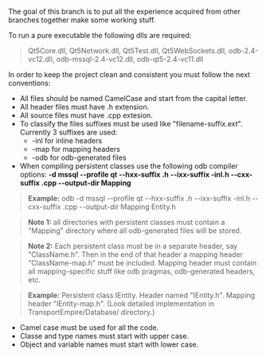 The goal of this branch is to put all the experience acquired from other branches together make some working stuff.

To run a pure executable the following dlls are required:
> Qt5Core.dll,
> Qt5Network.dll,
> Qt5Test.dll,
> Qt5WebSockets.dll,
> odb-2.4-vc12.dll,
> odb-mssql-2.4-vc12.dll,
> odb-qt5-2.4-vc11.dll

In order to keep the project clean and consistent you must follow the next conventions:
- All files should be named CamelCase and start from the capital letter.
- All header files must have .h extension.
- All source files must have .cpp extesion.
- To classify the files suffixes must be used like "filename-suffix.ext".
Currently 3 suffixes are used: 
	- -inl for inline headers
	- -map for mapping headers
	- -odb for odb-generated files
- When compiling persistent classes use the following odb compiler options:
**-d mssql --profile qt --hxx-suffix .h --ixx-suffix -inl.h --cxx-suffix .cpp --output-dir Mapping**
	
> **Example:** odb -d mssql --profile qt --hxx-suffix .h --ixx-suffix -inl.h --cxx-suffix .cpp --output-dir Mapping Entity.h
	
> **Note 1:** all directories with persistent classes must contain a "Mapping" directory where all odb-generated files will be stored.
	
> **Note 2:** Each persistent class must be in a separate header, say "ClassName.h". Then in the end of that header a mapping 
	header "ClassName-map.h" must be included. Mapping header must contain all mapping-specific stuff like odb pragmas, odb-generated 
	headers, etc.
	
> **Example:** Persistent class IEntity. Header named "IEntity.h". Mapping header "IEntity-map.h". 
	(Look detailed implementation in TransportEmpire/Database/ directory.)
- Camel case must be used for all the code.
- Classe and type names must start with upper case.
- Object and variable names must start with lower case.
